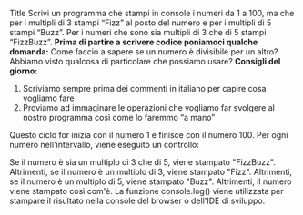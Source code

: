Title
Scrivi un programma che stampi in console i numeri da 1 a 100,
ma che per i multipli di 3 stampi “Fizz” al posto del numero e per i multipli di 5 stampi “Buzz”.
Per i numeri che sono sia multipli di 3 che di 5 stampi “FizzBuzz”.
**Prima di partire a scrivere codice poniamoci qualche domanda:**
Come faccio a sapere se un numero è divisibile per un altro?
Abbiamo visto qualcosa di particolare che possiamo usare?
**Consigli del giorno:**
1. Scriviamo sempre prima dei commenti in italiano per capire cosa vogliamo fare
2. Proviamo ad immaginare le operazioni che vogliamo far svolgere al nostro programma così come lo faremmo “a mano”



Questo ciclo for inizia con il numero 1 e finisce con il numero 100. Per ogni numero nell'intervallo, viene eseguito un controllo:

Se il numero è sia un multiplo di 3 che di 5, viene stampato "FizzBuzz".
Altrimenti, se il numero è un multiplo di 3, viene stampato "Fizz".
Altrimenti, se il numero è un multiplo di 5, viene stampato "Buzz".
Altrimenti, il numero viene stampato così com'è.
La funzione console.log() viene utilizzata per stampare il risultato nella console del browser o dell'IDE di sviluppo.